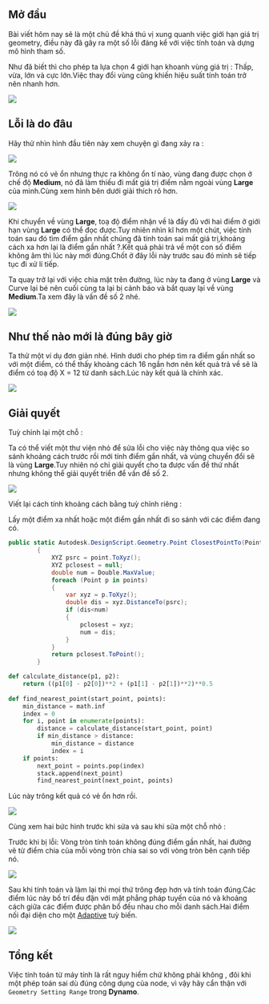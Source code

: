 ## Mở đầu 

Bài viết hôm nay sẽ là một chủ đề khá thú vị xung quanh việc giới hạn giá trị geometry, điều này đã gây ra một số lỗi đáng kể với việc tính toán và dựng mô hình tham số.

Như đã biết thì cho phép ta lựa chọn 4 giới hạn khoanh vùng giá trị : Thấp, vừa, lớn và cực lớn.Việc thay đổi vùng cũng khiến hiệu suất tính toán trở nên nhanh hơn.

![](pic/_Image_17e6a037-078f-4402-801e-521fcb1491ae.png)

## Lỗi là do đâu

Hãy thử nhìn hình đầu tiên này xem chuyện gì đang xảy ra :

![](pic/_Image_5ebd0812-5185-4ba1-a40c-025f7a08ef49.png)

Trông nó có vẻ ổn nhưng thực ra không ổn tí nào, vùng đang được chọn ở chế độ **Medium**, nó đã làm thiếu đi mất giá trị điểm nằm ngoài vùng **Large** của mình.Cùng xem hình bên dưới giải thích rõ hơn.

![](pic/_Image_828d723e-7c46-49a6-bc66-95cbb1cb9d8b.png)

Khi chuyển về vùng **Large**, toạ độ điểm nhận về là đầy đủ với hai điểm ở giới hạn vùng **Large** có thể đọc được.Tuy nhiên nhìn kĩ hơn một chút, việc tính toán sau đó tìm điểm gần nhất chúng đã tính toán sai mất giá trị,khoảng cách xa hơn lại là điểm gần nhất ?.Kết quả phải trả về một con số điểm không âm thì lúc này mới đúng.Chốt ở đây lỗi này trước sau đó mình sẽ tiếp tục đi xử lí tiếp.

Ta quay trở lại với việc chia mặt trên đường, lúc này ta đang ở vùng **Large** và Curve lại bé nên cuối cùng ta lại bị cảnh báo và bắt quay lại về vùng **Medium**.Ta xem đây là vấn đề số 2 nhé.

![](pic/_Image_abd4339b-d8f6-490b-acf2-0fc7954603ff.png)

## Như thế nào mới là đúng bây giờ 

Ta thử một ví dụ đơn giản nhé.
Hình dưới cho phép tìm ra điểm gần nhất so với một điểm, có thể thấy khoảng cách 16 ngắn hơn nên kết quả trả về sẽ là điểm có toạ độ X = 12 từ danh sách.Lúc này kết quả là chính xác.

![](pic/_Image_c686c708-be5f-4564-86ff-b80886fa797a.png)

## Giải quyết 

Tuỳ chỉnh lại một chỗ :

Ta có thể viết một thư viện nhỏ để sửa lỗi cho việc này thông qua việc so sánh khoảng cách trước rồi mới tính điểm gần nhất, và vùng chuyển đổi sẽ là vùng **Large**.Tuy nhiên nó chỉ giải quyết cho ta được vấn đề thứ nhất nhưng không thể giải quyết triển để vấn đề số 2.

![](pic/_Image_76249e67-fbac-44d1-971f-ac013b5a871b.png)

Viết lại cách tính khoảng cách bằng tuỳ chỉnh riêng :

Lấy một điểm xa nhất hoặc một điểm gần nhất đi so sánh với các điểm đang có.

```cs
public static Autodesk.DesignScript.Geometry.Point ClosestPointTo(Point point, List<Point> points)
        {
            XYZ psrc = point.ToXyz();
            XYZ pclosest = null;
            double num = Double.MaxValue;
            foreach (Point p in points)
            {
                var xyz = p.ToXyz();
                double dis = xyz.DistanceTo(psrc);
                if (dis<num)
                {
                    pclosest = xyz;
                    num = dis;
                }
            }
            return pclosest.ToPoint();
        }
```

```py
def calculate_distance(p1, p2):
    return ((p1[0] - p2[0])**2 + (p1[1] - p2[1])**2)**0.5
  
def find_nearest_point(start_point, points):
    min_distance = math.inf
    index = 0
    for i, point in enumerate(points):
        distance = calculate_distance(start_point, point)
        if min_distance > distance:
            min_distance = distance
            index = i
    if points:
        next_point = points.pop(index)
        stack.append(next_point)
        find_nearest_point(next_point, points)
```

Lúc này trông kết quả có vẻ ổn hơn rồi.

![](pic/_Image_4354295f-3085-4097-844b-a0e0150a4494.png)

Cùng xem hai bức hình trước khi sửa và sau khi sửa một chỗ nhỏ : 

Trước khi bị lỗi: Vòng tròn tính toán không đúng điểm gần nhất, hai đường vẽ từ điểm chia của mỗi vòng tròn chia sai so với vòng tròn bên cạnh tiếp nó.

![](pic/_Image_f011b6f0-6570-4087-b0ee-5284ecc994fa.png)

Sau khi tính toán và làm lại thì mọi thứ trông đẹp hơn và tính toán đúng.Các điểm lúc này bố trí đều đặn với mặt phẳng pháp tuyến của nó và khoảng cách giữa các điểm được phân bổ đều nhau cho mỗi danh sách.Hai điểm nối đại diện cho một  <a href="https://knowledge.autodesk.com/support/revit-products/learn-explore/caas/CloudHelp/cloudhelp/2020/ENU/Revit-Model/files/GUID-6E0ECA27-AF40-4B1D-9E0B-1DE5FBBD45F2-htm.html">Adaptive</a> tuỳ biến. 

![](pic/_Image_c8846cc4-bb6e-4048-8127-c98e0ded382f.png)

## Tổng kết 

Việc tính toán từ máy tính là rất nguy hiểm chứ không phải không , đôi khi một phép toán sai dù đúng công dụng của node, vì vậy hãy cẩn thận với `Geometry Setting Range` trong **Dynamo**.